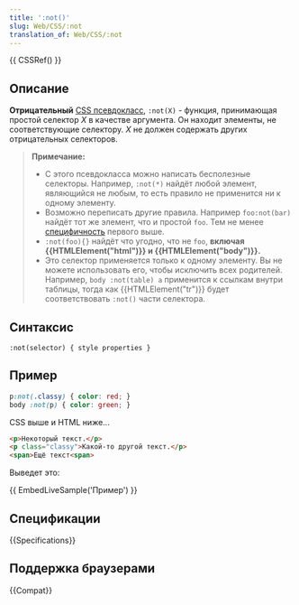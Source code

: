 ```yaml
---
title: ':not()'
slug: Web/CSS/:not
translation_of: Web/CSS/:not
---
```


{{ CSSRef() }}

## Описание

**Отрицательный** [CSS псевдокласс](/ru/docs/CSS/Pseudo-classes), `:not(X)` - функция, принимающая простой селектор _X_ в качестве аргумента. Он находит элементы, не соответствующие селектору. _X_ не должен содержать других отрицательных селекторов.

> **Примечание:**
>
> - С этого псевдокласса можно написать бесполезные селекторы. Например, `:not(*)` найдёт любой элемент, являющийся не любым, то есть правило не применится ни к одному элементу.
> - Возможно переписать другие правила. Например `foo:not(bar)` найдёт тот же элемент, что и простой `foo`. Тем не менее [специфичность](/ru/docs/CSS/Specificity) первого выше.
> - `:not(foo){}` найдёт что угодно, что не `foo`, **включая {{HTMLElement("html")}} и {{HTMLElement("body")}}.**
> - Это селектор применяется только к одному элементу. Вы не можете использовать его, чтобы исключить всех родителей. Например, `body :not(table) a` применится к ссылкам внутри таблицы, тогда как {{HTMLElement("tr")}} будет соответствовать `:not()` части селектора.

## Синтаксис

```
:not(selector) { style properties }
```

## Пример

```css
p:not(.classy) { color: red; }
body :not(p) { color: green; }
```

CSS выше и HTML ниже...

```html
<p>Некоторый текст.</p>
<p class="classy">Какой-то другой текст.</p>
<span>Ещё текст<span>
```

Выведет это:

{{ EmbedLiveSample('Пример') }}

## Спецификации

{{Specifications}}

## Поддержка браузерами

{{Compat}}
